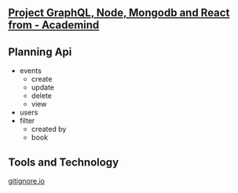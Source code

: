 
## [Project GraphQL, Node, Mongodb and React from - Academind](https://www.youtube.com/watch?v=7giZGFDGnkc&list=PL55RiY5tL51rG1x02Yyj93iypUuHYXcB_)



## Planning Api 

- events 
  - create 
  - update
  - delete
  - view
- users 
- filter 
  - created by 
  - book

## Tools and Technology 

[gitignore.io](https://www.toptal.com/developers/gitignore)